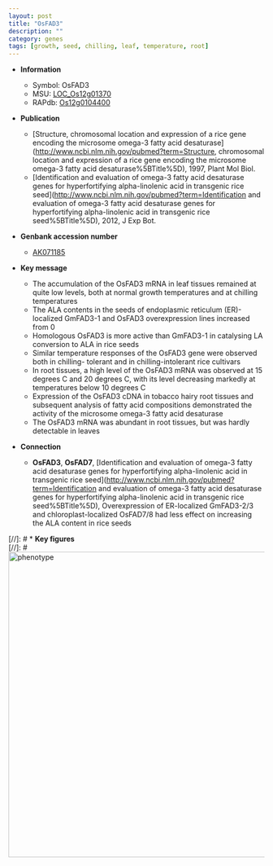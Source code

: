 ```yaml
---
layout: post
title: "OsFAD3"
description: ""
category: genes
tags: [growth, seed, chilling, leaf, temperature, root]
---
```


* **Information**  
    + Symbol: OsFAD3  
    + MSU: [LOC_Os12g01370](http://rice.plantbiology.msu.edu/cgi-bin/ORF_infopage.cgi?orf=LOC_Os12g01370)  
    + RAPdb: [Os12g0104400](http://rapdb.dna.affrc.go.jp/viewer/gbrowse_details/irgsp1?name=Os12g0104400)  

* **Publication**  
    + [Structure, chromosomal location and expression of a rice gene encoding the microsome omega-3 fatty acid desaturase](http://www.ncbi.nlm.nih.gov/pubmed?term=Structure, chromosomal location and expression of a rice gene encoding the microsome omega-3 fatty acid desaturase%5BTitle%5D), 1997, Plant Mol Biol.
    + [Identification and evaluation of omega-3 fatty acid desaturase genes for hyperfortifying alpha-linolenic acid in transgenic rice seed](http://www.ncbi.nlm.nih.gov/pubmed?term=Identification and evaluation of omega-3 fatty acid desaturase genes for hyperfortifying alpha-linolenic acid in transgenic rice seed%5BTitle%5D), 2012, J Exp Bot.

* **Genbank accession number**  
    + [AK071185](http://www.ncbi.nlm.nih.gov/nuccore/AK071185)

* **Key message**  
    + The accumulation of the OsFAD3 mRNA in leaf tissues remained at quite low levels, both at normal growth temperatures and at chilling temperatures
    + The ALA contents in the seeds of endoplasmic reticulum (ER)-localized GmFAD3-1 and OsFAD3 overexpression lines increased from 0
    + Homologous OsFAD3 is more active than GmFAD3-1 in catalysing LA conversion to ALA in rice seeds
    + Similar temperature responses of the OsFAD3 gene were observed both in chilling- tolerant and in chilling-intolerant rice cultivars
    + In root tissues, a high level of the OsFAD3 mRNA was observed at 15 degrees C and 20 degrees C, with its level decreasing markedly at temperatures below 10 degrees C
    + Expression of the OsFAD3 cDNA in tobacco hairy root tissues and subsequent analysis of fatty acid compositions demonstrated the activity of the microsome omega-3 fatty acid desaturase
    + The OsFAD3 mRNA was abundant in root tissues, but was hardly detectable in leaves

* **Connection**  
    + __OsFAD3__, __OsFAD7__, [Identification and evaluation of omega-3 fatty acid desaturase genes for hyperfortifying alpha-linolenic acid in transgenic rice seed](http://www.ncbi.nlm.nih.gov/pubmed?term=Identification and evaluation of omega-3 fatty acid desaturase genes for hyperfortifying alpha-linolenic acid in transgenic rice seed%5BTitle%5D), Overexpression of ER-localized GmFAD3-2/3 and chloroplast-localized OsFAD7/8 had less effect on increasing the ALA content in rice seeds

[//]: # * **Key figures**  
[//]: # <img src="http://funRiceGenes.github.io/images/OsFAD3.pheno.png" alt="phenotype"  style="width: 600px;"/>



